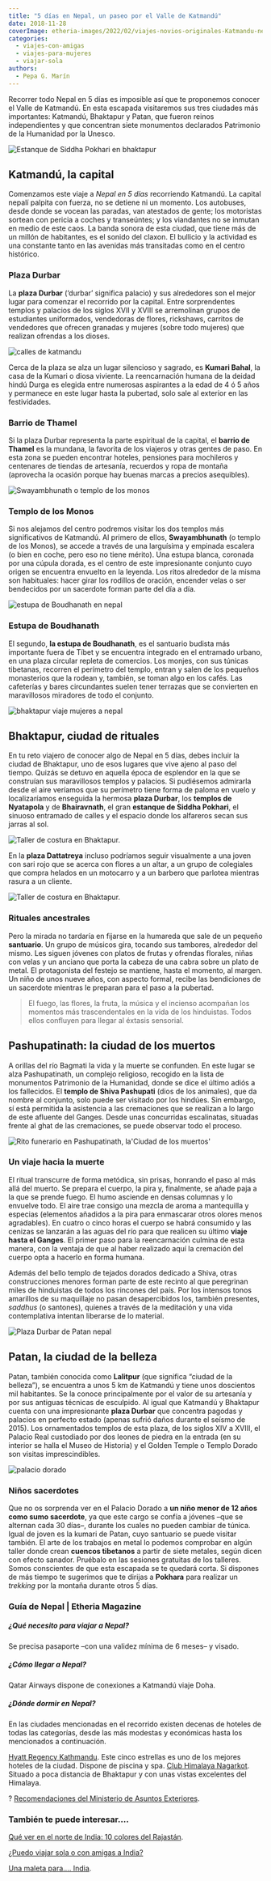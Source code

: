 ```yaml
---
title: "5 días en Nepal, un paseo por el Valle de Katmandú"
date: 2018-11-28
coverImage: etheria-images/2022/02/viajes-novios-originales-Katmandu-nepal.jpg
categories: 
  - viajes-con-amigas
  - viajes-para-mujeres
  - viajar-sola
authors: 
  - Pepa G. Marín
---
```


Recorrer todo Nepal en 5 días es imposible así que te proponemos conocer el Valle de Katmandú. En esta escapada visitaremos sus tres ciudades más importantes: Katmandú, Bhaktapur y Patan, que fueron reinos independientes y que concentran siete monumentos declarados Patrimonio de la Humanidad por la Unesco.

![Estanque de Siddha Pokhari en bhaktapur](etheria-images/2018/11/Bhaktapur-mujer-nepal-e1644907573592.jpg "Estanque de Siddha Pokhari, en Bhaktapur. © Pepa García")

## Katmandú, la capital

Comenzamos este viaje a _Nepal en 5 días_ recorriendo Katmandú. La capital nepalí 
palpita con fuerza, no se detiene ni un momento. Los autobuses, desde donde se vocean 
las paradas, van atestados de gente; los motoristas sortean con pericia a coches y 
transeúntes; y los viandantes no se inmutan en medio de este caos. La banda sonora de 
esta ciudad, que tiene más de un millón de habitantes, es el sonido del claxon. El 
bullicio y la actividad es una constante tanto en las avenidas más transitadas como en 
el centro histórico. 

### Plaza Durbar

La **plaza Durbar** (‘durbar’ significa palacio) y sus alrededores son el mejor lugar 
para comenzar el recorrido por la capital. Entre sorprendentes templos y palacios de los 
siglos XVII y XVIII se arremolinan grupos de estudiantes uniformados, vendedoras de 
flores, rickshaws, carritos de vendedores que ofrecen granadas y mujeres (sobre todo 
mujeres) que realizan ofrendas a los dioses. 

![calles de katmandu](etheria-images/2018/11/Katmandu-viajes-nepal-mujeres-e1644907600512.jpg "Calles de Katmandú. © Pepa García")

Cerca de la plaza se alza un lugar silencioso y sagrado, es **Kumari Bahal**, la casa de 
la Kumari o diosa viviente. La reencarnación humana de la deidad hindú Durga es elegida 
entre numerosas aspirantes a la edad de 4 ó 5 años y permanece en este lugar hasta la 
pubertad, solo sale al exterior en las festividades. 

### Barrio de Thamel

Si la plaza Durbar representa la parte espiritual de la capital, el **barrio de Thamel** 
es la mundana, la favorita de los viajeros y otras gentes de paso. En esta zona se 
pueden encontrar hoteles, pensiones para mochileros y centenares de tiendas de 
artesanía, recuerdos y ropa de montaña (aprovecha la ocasión porque hay buenas marcas a 
precios asequibles). 

![Swayambhunath o templo de los monos](etheria-images/2018/11/templo-Katmandu-viaje-mujeres-nepa.jpg "Swayambhunath o templo de los Monos. ©P.G.")

### Templo de los Monos

Si nos alejamos del centro podremos visitar los dos templos más significativos de 
Katmandú. Al primero de ellos, **Swayambhunath** (o templo de los Monos), se accede a 
través de una larguísima y empinada escalera (o bien en coche, pero eso no tiene 
mérito). Una estupa blanca, coronada por una cúpula dorada, es el centro de este 
impresionante conjunto cuyo origen se encuentra envuelto en la leyenda. Los ritos 
alrededor de la misma son habituales: hacer girar los rodillos de oración, encender 
velas o ser bendecidos por un sacerdote forman parte del día a día. 

![estupa de Boudhanath en nepal](etheria-images/2018/11/nepal-estupa-tibetana-e1644907610833.jpg "Estupa de Boudhanath. © Pepa García")

### Estupa de Boudhanath

El segundo, **la estupa de Boudhanath**, es el santuario budista más importante fuera de 
Tíbet y se encuentra integrado en el entramado urbano, en una plaza circular repleta de 
comercios. Los monjes, con sus túnicas tibetanas, recorren el perímetro del templo, 
entran y salen de los pequeños monasterios que la rodean y, también, se toman algo en 
los cafés. Las cafeterías y bares circundantes suelen tener terrazas que se convierten 
en maravillosos miradores de todo el conjunto. 

![bhaktapur viaje mujeres a nepal](etheria-images/2018/11/Bhaktapur-viaje-mujeres-ninos-1024x684.jpg "Una madre y su hijo asisten con sus mejores galas a un ritual en Bhaktapur. ©P.G.")

## Bhaktapur, ciudad de rituales

En tu reto viajero de conocer algo de Nepal en 5 días, debes incluir la ciudad de 
Bhaktapur, uno de esos lugares que vive ajeno al paso del tiempo. Quizás se detuvo en 
aquella época de esplendor en la que se construían sus maravillosos templos y palacios. 
Si pudiésemos admirarla desde el aire veríamos que su perímetro tiene forma de paloma en 
vuelo y localizaríamos enseguida la hermosa **plaza Durbar**, los **templos de 
Nyatapola** y de **Bhairavnath**, el gran **estanque de Siddha Pokhari**, el sinuoso 
entramado de calles y el espacio donde los alfareros secan sus jarras al sol. 

![Taller de costura en Bhaktapur.](etheria-images/2018/11/bhaktapur-costureras-nepal-mujeres-e1644907582438.jpg "Taller de costura en Bhaktapur. ©P.G.")

En la **plaza Dattatreya** incluso podríamos seguir visualmente a una joven con sari 
rojo que se acerca con flores a un altar, a un grupo de colegiales que compra helados en 
un motocarro y a un barbero que parlotea mientras rasura a un cliente. 

![Taller de costura en Bhaktapur.](etheria-images/2018/11/Bhaktapur-rito-viaje-mujeres-nepal-e1644907538975.jpg "Taller de costura en Bhaktapur.©P.G.")

### Rituales ancestrales

Pero la mirada no tardaría en fijarse en la humareda que sale de un pequeño 
**santuario**. Un grupo de músicos gira, tocando sus tambores, alrededor del mismo. Les 
siguen jóvenes con platos de frutas y ofrendas florales, niñas con velas y un anciano 
que porta la cabeza de una cabra sobre un plato de metal. El protagonista del festejo se 
mantiene, hasta el momento, al margen. Un niño de unos nueve años, con aspecto formal, 
recibe las bendiciones de un sacerdote mientras le preparan para el paso a la pubertad. 

> El fuego, las flores, la fruta, la música y el incienso acompañan los momentos más 
> trascendentales en la vida de los hinduistas. Todos ellos confluyen para llegar al 
> éxtasis sensorial. 

## Pashupatinath: la ciudad de los muertos

A orillas del río Bagmati la vida y la muerte se confunden. En este lugar se alza 
Pashupatinath, un complejo religioso, recogido en la lista de monumentos Patrimonio de 
la Humanidad, donde se dice el último adiós a los fallecidos. El **templo de Shiva 
Pashupati** (dios de los animales), que da nombre al conjunto, solo puede ser visitado 
por los hindúes. Sin embargo, sí está permitida la asistencia a las cremaciones que se 
realizan a lo largo de este afluente del Ganges. Desde unas concurridas escalinatas, 
situadas frente al ghat de las cremaciones, se puede observar todo el proceso. 

![Rito funerario en Pashupatinath, la'Ciudad de los muertos'](etheria-images/2018/11/Pashupatinath-1024x684.jpg "Rito funerario en Pashupatinath, la 'Ciudad de los muertos'. ©P.G.")

### Un viaje hacia la muerte

El ritual transcurre de forma metódica, sin prisas, honrando el paso al más allá del 
muerto. Se prepara el cuerpo, la pira y, finalmente, se añade paja a la que se prende 
fuego. El humo asciende en densas columnas y lo envuelve todo. El aire trae consigo una 
mezcla de aroma a mantequilla y especias (elementos añadidos a la pira para enmascarar 
otros olores menos agradables). En cuatro o cinco horas el cuerpo se habrá consumido y 
las cenizas se lanzarán a las aguas del río para que realicen su último **viaje hasta el 
Ganges**. El primer paso para la reencarnación culmina de esta manera, con la ventaja de 
que al haber realizado aquí la cremación del cuerpo opta a hacerlo en forma humana. 

Además del bello templo de tejados dorados dedicado a Shiva, otras construcciones 
menores forman parte de este recinto al que peregrinan miles de hinduistas de todos los 
rincones del país. Por los intensos tonos amarillos de su maquillaje no pasan 
desapercibidos los, también presentes, _saddhus_ (o santones), quienes a través de la 
meditación y una vida contemplativa intentan liberarse de lo material. 

![Plaza Durbar de Patan nepal](etheria-images/2018/11/plaza-durbar-patan-nepal-e1644907564641.jpg "Plaza Durbar de Patan (Nepal). ©Pepa García")

## Patan, la ciudad de la belleza

Patan, también conocida como **Lalitpur** (que significa “ciudad de la belleza”), se 
encuentra a unos 5 km de Katmandú y tiene unos doscientos mil habitantes. Se la conoce 
principalmente por el valor de su artesanía y por sus antiguas técnicas de esculpido. Al 
igual que Katmandú y Bhaktapur cuenta con una impresionante **plaza Durbar** que 
concentra pagodas y palacios en perfecto estado (apenas sufrió daños durante el seísmo 
de 2015). Los ornamentados templos de esta plaza, de los siglos XIV a XVIII, el Palacio 
Real custodiado por dos leones de piedra en la entrada (en su interior se halla el Museo 
de Historia) y el Golden Temple o Templo Dorado son visitas imprescindibles. 

![palacio dorado](etheria-images/2018/11/Patan-viaje-mujeres-nepal-e1644907552804.jpg "Palacio Dorado.")

### Niños sacerdotes

Que no os sorprenda ver en el Palacio Dorado a **un niño menor de 12 años como sumo 
sacerdote**, ya que este cargo se confía a jóvenes –que se alternan cada 30 días–, 
durante los cuales no pueden cambiar de túnica. Igual de joven es la kumari de Patan, 
cuyo santuario se puede visitar también. El arte de los trabajos en metal lo podemos 
comprobar en algún taller donde crean **cuencos tibetanos** a partir de siete metales, 
según dicen con efecto sanador. Pruébalo en las sesiones gratuitas de los talleres. 
Somos conscientes de que esta escapada se te quedará corta. Si dispones de más tiempo te 
sugerimos que te dirijas a **Pokhara** para realizar un _trekking_ por la montaña 
durante otros 5 días. 

### Guía de Nepal | Etheria Magazine

##### ¿Qué necesito para viajar a Nepal?

Se precisa pasaporte –con una validez mínima de 6 meses– y visado. 

##### ¿Cómo llegar a Nepal?

Qatar Airways dispone de conexiones a Katmandú viaje Doha. 

##### ¿Dónde dormir en Nepal?

En las ciudades mencionadas en el recorrido existen decenas de hoteles de todas las 
categorías, desde las más modestas y económicas hasta los mencionados a continuación. 

[Hyatt Regency 
Kathmandu](https://www.hyatt.com/es-ES/hotel/nepal/hyatt-regency-kathmandu/kathm). Este 
cinco estrellas es uno de los mejores hoteles de la ciudad. Dispone de piscina y spa. [Club 
Himalaya Nagarkot](http://www.clubhimalaya.com/). Situado a poca distancia de Bhaktapur 
y con unas vistas excelentes del Himalaya. 

? [Recomendaciones del Ministerio de Asuntos 
Exteriores](http://www.exteriores.gob.es/Portal/es/ServiciosAlCiudadano/SiViajasAlExtranjero/Paginas/DetalleRecomendacion.aspx?IdP=132). 

### También te puede interesar....

[Qué ver en el norte de India: 10 colores del 
Rajastán](https://etheriamagazine.com/2020/01/29/viaje-para-mujeres-que-ver-norte-india-rajastan/). 

[¿Puedo viajar sola o con amigas a 
India?](https://etheriamagazine.com/2018/10/19/viajar-sola-o-con-amigas-a-india/) 

[Una maleta para…. 
India](https://etheriamagazine.com/2018/10/19/que-llevar-en-la-maleta-para-viajar-a-india/).
